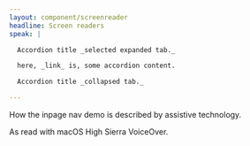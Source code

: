 ```yaml
---
layout: component/screenreader
headline: Screen readers
speak: |

  Accordion title _selected expanded tab._

  here, _link_ is, some accordion content.

  Accordion title _collapsed tab._

---
```



How the inpage nav demo is described by assistive technology.

As read with macOS High Sierra VoiceOver.
